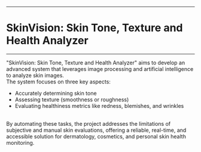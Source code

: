 ___
# SkinVision: Skin Tone, Texture and Health Analyzer
___

"SkinVision: Skin Tone, Texture and Health Analyzer" aims to develop an advanced system that leverages image processing and artificial intelligence to analyze skin images.<br> The system focuses on three key aspects:
<ul>
  <li>Accurately determining skin tone</li>
  <li>Assessing texture (smoothness or roughness)
  <li>Evaluating healthiness metrics like redness, blemishes, and wrinkles</li>
</ul><br>
By automating these tasks, the project addresses the limitations of subjective and manual skin evaluations, offering a reliable, real-time, and accessible solution for dermatology, cosmetics, and personal skin health monitoring.
